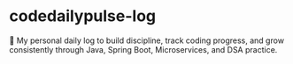 # codedailypulse-log
🧠 My personal daily log to build discipline, track coding progress, and grow consistently through Java, Spring Boot, Microservices, and DSA practice.
